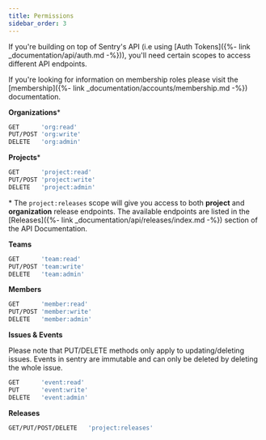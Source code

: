 ```yaml
---
title: Permissions
sidebar_order: 3
---
```


If you're building on top of Sentry's API (i.e using [Auth Tokens]({%- link _documentation/api/auth.md -%})), you'll need certain scopes to access
different API endpoints.

If you're looking for information on membership roles please visit the
[membership]({%- link _documentation/accounts/membership.md -%}) documentation.

**Organizations***

```bash
GET      'org:read'    
PUT/POST 'org:write'
DELETE   'org:admin'
```

**Projects***
```bash
GET      'project:read'    
PUT/POST 'project:write'
DELETE   'project:admin'
```
\* The `project:releases` scope will give you access to both **project**
and **organization** release endpoints. The available endpoints are listed in
the [Releases]({%- link _documentation/api/releases/index.md -%}) section of the API Documentation.

**Teams**
```bash
GET      'team:read'    
PUT/POST 'team:write'
DELETE   'team:admin'
```

**Members**
```bash
GET      'member:read'    
PUT/POST 'member:write'
DELETE   'member:admin'
```

**Issues & Events**

Please note that PUT/DELETE methods only apply to updating/deleting issues.
Events in sentry are immutable and can only be deleted by deleting the whole issue.
```bash
GET      'event:read'    
PUT      'event:write'
DELETE   'event:admin'
```

**Releases**
```bash
GET/PUT/POST/DELETE   'project:releases'
```
